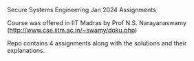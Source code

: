 Secure Systems Engineering Jan 2024 Assignments

Course was offered in IIT Madras by Prof N.S. Narayanaswamy (http://www.cse.iitm.ac.in/~swamy/doku.php)

Repo contains 4 assignments along with the solutions and their explanations.
